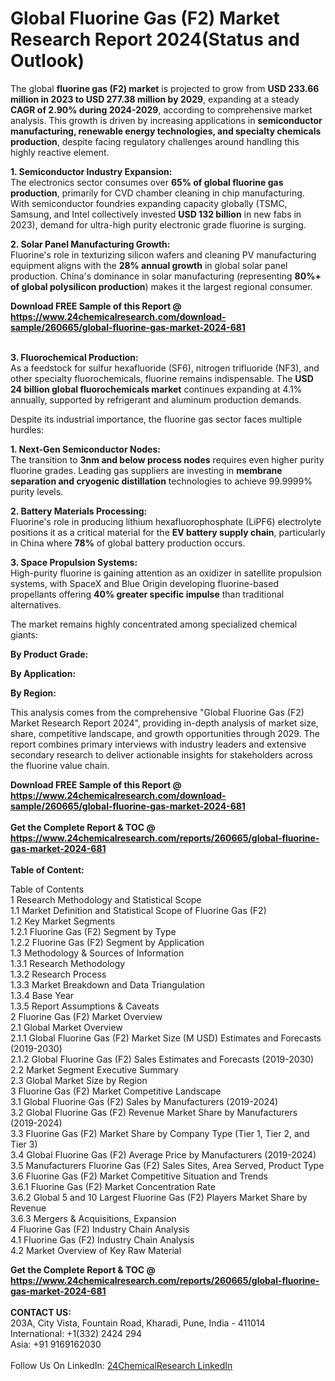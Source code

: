 <h1>Global Fluorine Gas (F2) Market Research Report 2024(Status and Outlook)</h1><p>The global <strong>fluorine gas (F2) market</strong> is projected to grow from <strong>USD 233.66 million in 2023 to USD 277.38 million by 2029</strong>, expanding at a steady <strong>CAGR of 2.90% during 2024-2029</strong>, according to comprehensive market analysis. This growth is driven by increasing applications in <strong>semiconductor manufacturing, renewable energy technologies, and specialty chemicals production</strong>, despite facing regulatory challenges around handling this highly reactive element.</p><p><strong>1. Semiconductor Industry Expansion:</strong><br>
The electronics sector consumes over <strong>65% of global fluorine gas production</strong>, primarily for CVD chamber cleaning in chip manufacturing. With semiconductor foundries expanding capacity globally (TSMC, Samsung, and Intel collectively invested <strong>USD 132 billion</strong> in new fabs in 2023), demand for ultra-high purity electronic grade fluorine is surging.</p><p><strong>2. Solar Panel Manufacturing Growth:</strong><br>
Fluorine's role in texturizing silicon wafers and cleaning PV manufacturing equipment aligns with the <strong>28% annual growth</strong> in global solar panel production. China's dominance in solar manufacturing (representing <strong>80%+ of global polysilicon production</strong>) makes it the largest regional consumer.</p><div><b>Download FREE Sample of this Report @ 
            <a href="https://www.24chemicalresearch.com/download-sample/260665/global-fluorine-gas-market-2024-681">
            https://www.24chemicalresearch.com/download-sample/260665/global-fluorine-gas-market-2024-681</a></b></div><br><p><strong>3. Fluorochemical Production:</strong><br>
As a feedstock for sulfur hexafluoride (SF6), nitrogen trifluoride (NF3), and other specialty fluorochemicals, fluorine remains indispensable. The <strong>USD 24 billion global fluorochemicals market</strong> continues expanding at 4.1% annually, supported by refrigerant and aluminum production demands.</p><p>Despite its industrial importance, the fluorine gas sector faces multiple hurdles:</p><p><strong>1. Next-Gen Semiconductor Nodes:</strong><br>
The transition to <strong>3nm and below process nodes</strong> requires even higher purity fluorine grades. Leading gas suppliers are investing in <strong>membrane separation and cryogenic distillation</strong> technologies to achieve 99.9999% purity levels.</p><p><strong>2. Battery Materials Processing:</strong><br>
Fluorine's role in producing lithium hexafluorophosphate (LiPF6) electrolyte positions it as a critical material for the <strong>EV battery supply chain</strong>, particularly in China where <strong>78%</strong> of global battery production occurs.</p><p><strong>3. Space Propulsion Systems:</strong><br>
High-purity fluorine is gaining attention as an oxidizer in satellite propulsion systems, with SpaceX and Blue Origin developing fluorine-based propellants offering <strong>40% greater specific impulse</strong> than traditional alternatives.</p><p>The market remains highly concentrated among specialized chemical giants:</p><p><strong>By Product Grade:</strong></p><p><strong>By Application:</strong></p><p><strong>By Region:</strong></p><p>This analysis comes from the comprehensive "Global Fluorine Gas (F2) Market Research Report 2024", providing in-depth analysis of market size, share, competitive landscape, and growth opportunities through 2029. The report combines primary interviews with industry leaders and extensive secondary research to deliver actionable insights for stakeholders across the fluorine value chain.</p><div><b>Download FREE Sample of this Report @ 
            <a href="https://www.24chemicalresearch.com/download-sample/260665/global-fluorine-gas-market-2024-681">
            https://www.24chemicalresearch.com/download-sample/260665/global-fluorine-gas-market-2024-681</a></b></div><br><div><b>Get the Complete Report & TOC @ 
            <a href="https://www.24chemicalresearch.com/reports/260665/global-fluorine-gas-market-2024-681">
            https://www.24chemicalresearch.com/reports/260665/global-fluorine-gas-market-2024-681</a></b></div><br>
            <b>Table of Content:</b><p>Table of Contents<br />
1 Research Methodology and Statistical Scope<br />
1.1 Market Definition and Statistical Scope of Fluorine Gas (F2)<br />
1.2 Key Market Segments<br />
1.2.1 Fluorine Gas (F2) Segment by Type<br />
1.2.2 Fluorine Gas (F2) Segment by Application<br />
1.3 Methodology & Sources of Information<br />
1.3.1 Research Methodology<br />
1.3.2 Research Process<br />
1.3.3 Market Breakdown and Data Triangulation<br />
1.3.4 Base Year<br />
1.3.5 Report Assumptions & Caveats<br />
2 Fluorine Gas (F2) Market Overview<br />
2.1 Global Market Overview<br />
2.1.1 Global Fluorine Gas (F2) Market Size (M USD) Estimates and Forecasts (2019-2030)<br />
2.1.2 Global Fluorine Gas (F2) Sales Estimates and Forecasts (2019-2030)<br />
2.2 Market Segment Executive Summary<br />
2.3 Global Market Size by Region<br />
3 Fluorine Gas (F2) Market Competitive Landscape<br />
3.1 Global Fluorine Gas (F2) Sales by Manufacturers (2019-2024)<br />
3.2 Global Fluorine Gas (F2) Revenue Market Share by Manufacturers (2019-2024)<br />
3.3 Fluorine Gas (F2) Market Share by Company Type (Tier 1, Tier 2, and Tier 3)<br />
3.4 Global Fluorine Gas (F2) Average Price by Manufacturers (2019-2024)<br />
3.5 Manufacturers Fluorine Gas (F2) Sales Sites, Area Served, Product Type<br />
3.6 Fluorine Gas (F2) Market Competitive Situation and Trends<br />
3.6.1 Fluorine Gas (F2) Market Concentration Rate<br />
3.6.2 Global 5 and 10 Largest Fluorine Gas (F2) Players Market Share by Revenue<br />
3.6.3 Mergers & Acquisitions, Expansion<br />
4 Fluorine Gas (F2) Industry Chain Analysis<br />
4.1 Fluorine Gas (F2) Industry Chain Analysis<br />
4.2 Market Overview of Key Raw Material</p><div><b>Get the Complete Report & TOC @ 
            <a href="https://www.24chemicalresearch.com/reports/260665/global-fluorine-gas-market-2024-681">
            https://www.24chemicalresearch.com/reports/260665/global-fluorine-gas-market-2024-681</a></b></div><br><b>CONTACT US:</b><br>
            203A, City Vista, Fountain Road, Kharadi, Pune, India - 411014<br>
            International: +1(332) 2424 294<br>
            Asia: +91 9169162030 <br><br>
            Follow Us On LinkedIn: <a href="https://www.linkedin.com/company/24chemicalresearch/">24ChemicalResearch LinkedIn</a>